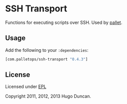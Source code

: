 # SSH Transport

Functions for executing scripts over SSH.  Used by
[pallet](https://github.com/pallet/pallet).

## Usage

Add the following to your `:dependencies`:

```clj
[com.palletops/ssh-transport "0.4.3"]
```

## License

Licensed under [EPL](http://www.eclipse.org/legal/epl-v10.html)

Copyright 2011, 2012, 2013  Hugo Duncan.
